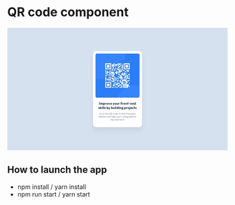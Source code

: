 # QR code component

<img src="./image-readme.jpeg" />

## How to launch the app 
- npm install / yarn install
- npm run start / yarn start